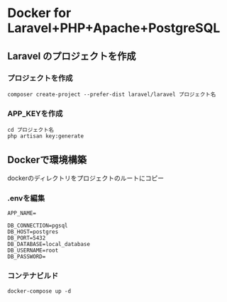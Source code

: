 # Docker for Laravel+PHP+Apache+PostgreSQL

## Laravel のプロジェクトを作成

### プロジェクトを作成

```
composer create-project --prefer-dist laravel/laravel プロジェクト名
```

### APP_KEYを作成

```
cd プロジェクト名
php artisan key:generate
```

## Dockerで環境構築

dockerのディレクトリをプロジェクトのルートにコピー

### .envを編集

```
APP_NAME=

DB_CONNECTION=pgsql
DB_HOST=postgres
DB_PORT=5432
DB_DATABASE=local_database
DB_USERNAME=root
DB_PASSWORD=
```

### コンテナビルド

```
docker-compose up -d
```
